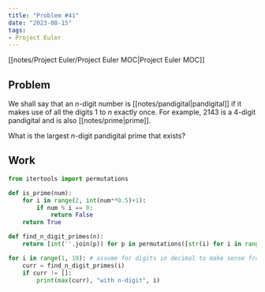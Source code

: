 ```yaml
---
title: "Problem #41"
date: "2023-08-15"
tags:
- Project Euler
---
```


[[notes/Project Euler/Project Euler MOC|Project Euler MOC]]

## Problem

We shall say that an $n$-digit number is [[notes/pandigital|pandigital]] if it makes use of all the digits $1$ to $n$ exactly once. For example, $2143$ is a $4$-digit pandigital and is also [[notes/prime|prime]].

What is the largest $n$-digit pandigital prime that exists?

## Work

```python
from itertools import permutations

def is_prime(num):
    for i in range(2, int(num**0.5)+1):
        if num % i == 0:
            return False
    return True

def find_n_digit_primes(n):
    return [int(''.join(p)) for p in permutations([str(i) for i in range(1, n+1)]) if is_prime(int(''.join(p)))]

for i in range(1, 10): # assume for digits in decimal to make sense from 1-n that n must be <10
    curr = find_n_digit_primes(i)
    if curr != []:
        print(max(curr), "with n-digit", i)
```